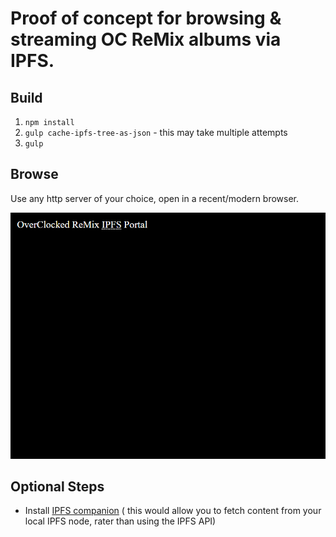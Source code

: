 # Proof of concept for browsing & streaming OC ReMix albums via IPFS.

## Build
1) `npm install`
2) `gulp cache-ipfs-tree-as-json` - this may take multiple attempts
3) `gulp`

## Browse
Use any http server of your choice, open in a recent/modern browser.

![animated demo of proof-of-concept for using IPFS to browse & stream OC ReMix albums.](./img/ocremix-ipfs-demo.gif)


## Optional Steps
* Install [IPFS companion](https://github.com/ipfs-shipyard/ipfs-companion) (
	this would allow you to fetch content from your local IPFS node,
	rater than using the IPFS API)
